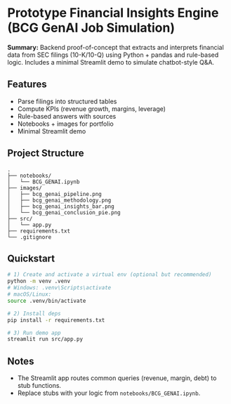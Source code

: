 # Prototype Financial Insights Engine (BCG GenAI Job Simulation)

**Summary:** Backend proof-of-concept that extracts and interprets financial data from SEC filings (10-K/10-Q) using Python + pandas and rule-based logic. Includes a minimal Streamlit demo to simulate chatbot-style Q&A.

## Features
- Parse filings into structured tables
- Compute KPIs (revenue growth, margins, leverage)
- Rule-based answers with sources
- Notebooks + images for portfolio
- Minimal Streamlit demo

## Project Structure
```
.
├── notebooks/
│   └── BCG_GENAI.ipynb
├── images/
│   ├── bcg_genai_pipeline.png
│   ├── bcg_genai_methodology.png
│   ├── bcg_genai_insights_bar.png
│   └── bcg_genai_conclusion_pie.png
├── src/
│   └── app.py
├── requirements.txt
└── .gitignore
```

## Quickstart
```bash
# 1) Create and activate a virtual env (optional but recommended)
python -m venv .venv
# Windows: .venv\Scripts\activate
# macOS/Linux:
source .venv/bin/activate

# 2) Install deps
pip install -r requirements.txt

# 3) Run demo app
streamlit run src/app.py
```

## Notes
- The Streamlit app routes common queries (revenue, margin, debt) to stub functions.
- Replace stubs with your logic from `notebooks/BCG_GENAI.ipynb`.
